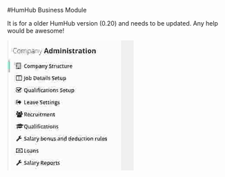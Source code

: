 #HumHub Business Module

It is for a older HumHub version (0.20) and needs to be updated.
Any help would be awesome!


![HumHub Business Module](https://github.com/WebCrew/HH-Business-Module/blob/master/business.jpg?raw=true)
